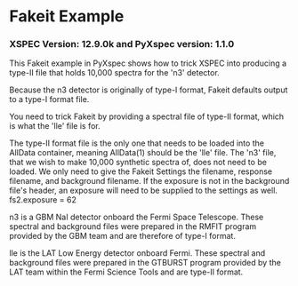 # Fakeit Example  
### XSPEC Version: 12.9.0k and PyXspec version: 1.1.0

This Fakeit example in PyXspec shows how to trick XSPEC into producing a type-II file that holds 10,000 spectra for the 'n3' detector.  

Because the n3 detector is originally of type-I format, Fakeit defaults output to a type-I format file.  

You need to trick Fakeit by providing a spectral file of type-II format, which is what the 'lle' file is for.  

The type-II format file is the only one that needs to be loaded into the AllData container, meaning AllData(1) should be the 'lle' file.  The 'n3' file, that we wish to make 10,000 synthetic spectra of, does not need to be loaded.  We only need to give the Fakeit Settings the filename, response filename, and background filename.  If the exposure is not in the background file's header, an exposure will need to be supplied to the settings as well.  fs2.exposure = 62

n3 is a GBM NaI detector onboard the Fermi Space Telescope.  These spectral and background files were prepared in the RMFIT program provided by the GBM team and are therefore of type-I format.  

lle is the LAT Low Energy detector onboard Fermi.  These spectral and background files were prepared in the GTBURST program provided by the LAT team within the Fermi Science Tools and are type-II format.

<br />
<br />
<br />
